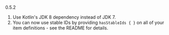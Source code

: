 0.5.2

1. Use Kotlin's JDK 8 dependency instead of JDK 7.
2. You can now use stable IDs by providing `hasStableIds { }` on all of your item definitions - see the README for details.